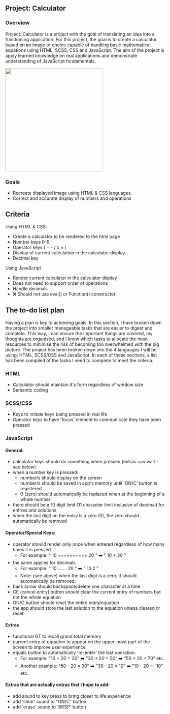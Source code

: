 ## Project: Calculator

### Overview

Project: Calculator is a project with the goal of translating an idea into a functioning application. For this project, the goal is to create a calculator based on an image of choice capable of handling basic mathematical equations using HTML, SCSS, CSS and JavaScript. The aim of the project is apply learned knowledge on real applications and demonstrate understanding of JavaScript fundamentals.

<img src = "https://user-images.githubusercontent.com/107823538/176843409-54eec99e-6298-49e2-9e4b-74bc629679d1.png" height = 325px width = 308px  />

### Goals

-   Recreate displayed image using HTML & CSS languages.
-   Correct and accurate display of numbers and operations

## Criteria

Using HTML & CSS:

-   Create a calculator to be rendered to the html page
-   Number keys 0-9
-   Operator keys ( + - / x = )
-   Display of current calculation in the calculator display
-   Decimal key

Using JavaScript

-   Render current calculator in the calculator display
-   Does not need to support order of operations
-   Handle decimals
-   :x: Should not use eval() or Function() constructor

## The to-do list plan

Having a plan is key to achieving goals. In this section, I have broken down the project into smaller manageable tasks that are easier to digest and complete. This way, I can ensure the important things are covered, my thoughts are organised, and I know which tasks to allocate the most resources to minimise the risk of becoming too overwhelmed with the big picture. The project has been broken down into the 4 languages I will be using: HTML, SCSS/CSS and JavaScript. In each of these sections, a list has been compiled of the tasks I need to complete to meet the criteria.

### HTML

-   Calculator should maintain it's form regardless of window size
-   Semantic coding

### SCSS/CSS

-   Keys to imitate keys being pressed in real life
-   Operator keys to have 'focus' element to communicate they have been pressed

### JavaScript

#### General:

-   calculator keys should do something when pressed (extras can wait - see below)
-   when a number key is pressed:
    -   number/s should display on the screen
    -   number/s should be saved in app's memory until 'ON/C' button is registered
    -   0 (zero) should automatically be replaced when at the beginning of a whole number
-   there should be a 10 digit limit (11 character limit inclusive of decimal) for entries and solutions
-   when the last digit on the entry is a zero (0), the zero should automatically be removed

#### Operator/Special Keys:

-   operator should render only once when entered regardless of how many times it is pressed.
    -   For example: " 10 ++++++++++ 20 " :arrow_right: " 10 + 20 "
-   the same applies for decimals
    -   For example: " 10 ....... 20 " :arrow_right: " 10.2 "
    -   Note: (see above) when the last digit is a zero, it should automatically be removed.
-   back arrow should backspace/delete one character at a time
-   CE (cancel entry) button should clear the current entry of numbers but not the whole equation
-   ON/C button should reset the entire entry/equation
-   the app should store the last solution to the equation unless cleared or reset

#### Extras

-   functional GT to recall grand total memory
-   current entry of equation to appear on the upper-most part of the screen to improve user experience
-   equals button to automatically 're-enter' the last operation.
    -   For example: "10 + 20 = 30" :arrow_right: "30 + 20 = 50" :arrow_right: "50 + 20 = 70" etc.
    -   Another example: "50 - 20 = 30" :arrow_right: "30 - 20 = 10" :arrow_right: "10 - 20 = -10" etc.

#### Extras that are actually extras that I hope to add:

-   add sound to key press to bring closer to life experience
-   add 'clear' sound to "ON/C" button
-   add 'erase' sound to 'BKSP' button
